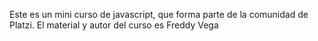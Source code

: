 Este es un mini curso de javascript, que forma parte de la comunidad de Platzi.
El material y autor del curso es Freddy Vega